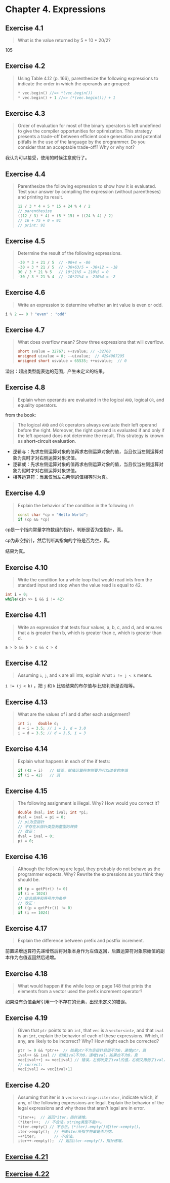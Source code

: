 # Chapter 4. Expressions

## Exercise 4.1

> What is the value returned by 5 + 10 * 20/2?

105

## Exercise 4.2

> Using Table 4.12 (p. 166), parenthesize the following expressions to indicate the order in which the operands are grouped:
>
> ```cpp
> * vec.begin() //=> *(vec.begin())
> * vec.begin() + 1 //=> (*(vec.begin())) + 1
> ```

## Exercise 4.3

> Order of evaluation for most of the binary operators is left undefined to give the compiler opportunities for optimization. This strategy presents a trade-off between efficient code generation and potential pitfalls in the use of the language by the programmer. Do you consider that an acceptable trade-off? Why or why not?

我认为可以接受，使用的时候注意就行了。

## Exercise 4.4

> Parenthesize the following expression to show how it is evaluated. Test your answer by compiling the expression (without parentheses) and printing its result.
>
> ```cpp
> 12 / 3 * 4 + 5 * 15 + 24 % 4 / 2
> // parenthesize
> ((12 / 3) * 4) + (5 * 15) + ((24 % 4) / 2)
> // 16 + 75 + 0 = 91
> // print: 91
> ```

## Exercise 4.5

> Determine the result of the following expressions.
>
> ```cpp
> -30 * 3 + 21 / 5  // -90+4 = -86
> -30 + 3 * 21 / 5  // -30+63/5 = -30+12 = -18
> 30 / 3 * 21 % 5   // 10*21%5 = 210%5 = 0
> -30 / 3 * 21 % 4  // -10*21%4 = -210%4 = -2
> ```

## Exercise 4.6

> Write an expression to determine whether an int value is even or odd.

```cpp
i % 2 == 0 ? "even" : "odd"
```

## Exercise 4.7

> What does overflow mean? Show three expressions that will overflow.
>
> ```cpp
> short svalue = 32767; ++svalue; // -32768
> unsigned uivalue = 0; --uivalue;  // 4294967295
> unsigned short usvalue = 65535; ++usvalue;  // 0
> ```

溢出：超出类型能表达的范围，产生未定义的结果。

## Exercise 4.8

> Explain when operands are evaluated in the logical `AND`, logical `OR`, and equality operators.

from the book:

> The logical `AND` and `OR` operators always evaluate their left operand before the right. Moreover, the right operand is evaluated if and only if the left operand does not determine the result. This strategy is known as **short-circuit evaluation**.

- 逻辑与：先求左侧运算对象的值再求右侧运算对象的值，当且仅当左侧运算对象为真时才对右侧运算对象求值。
- 逻辑或：先求左侧运算对象的值再求右侧运算对象的值，当且仅当左侧运算对象为假时才对右侧运算对象求值。
- 相等运算符：当且仅当左右两侧的值相等时为真。

## Exercise 4.9

> Explain the behavior of the condition in the following `if`:
>
> ```cpp
> const char *cp = "Hello World";
> if (cp && *cp)
> ```

cp是一个指向常量字符数组的指针，判断是否为空指针，真。

cp为非空指针，然后判断其指向的字符是否为空，真。

结果为真。

## Exercise 4.10

> Write the condition for a while loop that would read ints from the standard input and stop when the value read is equal to 42.

```cpp
int i = 0;
while(cin >> i && i != 42)
```

## Exercise 4.11

> Write an expression that tests four values, a, b, c, and d, and ensures that a is greater than b, which is greater than c, which is greater than d.

```cpp
a > b && b > c && c > d
```

## Exercise 4.12

> Assuming `i`, `j`, and `k` are all ints, explain what `i != j < k` means.

`i != (j < k)` ，把 `j` 和 `k` 比较结果的布尔值与i比较判断是否相等。

## Exercise 4.13

> What are the values of i and d after each assignment?
>
> ```cpp
> int i;   double d;
> d = i = 3.5; // i = 3, d = 3.0
> i = d = 3.5; // d = 3.5, i = 3
> ```

## Exercise 4.14

> Explain what happens in each of the if tests:
>
> ```cpp
> if (42 = i)   // 错误，赋值运算符左侧要为可以改变的左值
> if (i = 42)   // 真
> ```

## Exercise 4.15

> The following assignment is illegal. Why? How would you correct it?
>
> ```cpp
> double dval; int ival; int *pi;
> dval = ival = pi = 0;
> // pi为空指针
> // 不存在从指针类型到整型的转换
> // 改正：
> dval = ival = 0;
> pi = 0;
> ```

## Exercise 4.16

> Although the following are legal, they probably do not behave as the programmer expects. Why? Rewrite the expressions as you think they should be.
>
> ```cpp
> if (p = getPtr() != 0)
> if (i = 1024)
> // 结合顺序和等号作为条件
> // 改正：
> if ((p = getPtr()) != 0)
> if (i == 1024)
> ```

## Exercise 4.17

> Explain the difference between prefix and postfix increment.

前置递增运算符先递增然后将对象本身作为左值返回，后置运算符对象原始值的副本作为右值返回然后递增。

## Exercise 4.18

> What would happen if the while loop on page 148 that prints the elements from a vector used the prefix increment operator?

如果没有负值会解引用一个不存在的元素，出现未定义的错误。

## Exercise 4.19

> Given that `ptr` points to an `int`, that `vec` is a `vector<int>`, and that `ival` is an `int`, explain the behavior of each of these expressions. Which, if any, are likely to be incorrect? Why? How might each be corrected?
>
> ```cpp
> ptr != 0 && *ptr++  // 如果ptr不为空指针且值不为0，递增ptr，真
> ival++ && ival // 如果ival不为0，递增ival，如果也不为0，真
> vec[ival++] <= vec[ival] // 错误，左侧改变了ival的值，右侧又用到了ival，
> // correct:
> vec[ival] <= vec[ival+1]
> ```

## Exercise 4.20

> Assuming that iter is a `vector<string>::iterator`, indicate which, if any, of the following expressions are legal. Explain the behavior of the legal expressions and why those that aren’t legal are in error.
>
> ```cpp
> *iter++;  // 返回*iter，指针递增。
> (*iter)++;  // 不合法，string类型不能++。
> *iter.empty() // 不合法，(*iter).empty()或iter->empty()。
> iter->empty();  // 判断iter所指字符串是否为空。
> ++*iter;        // 不合法。
> iter++->empty();  // 返回iter->empty()，指针递增。
> ```

## [Exercise 4.21](ex4_21.cpp)

## [Exercise 4.22](ex4_22.cpp)
